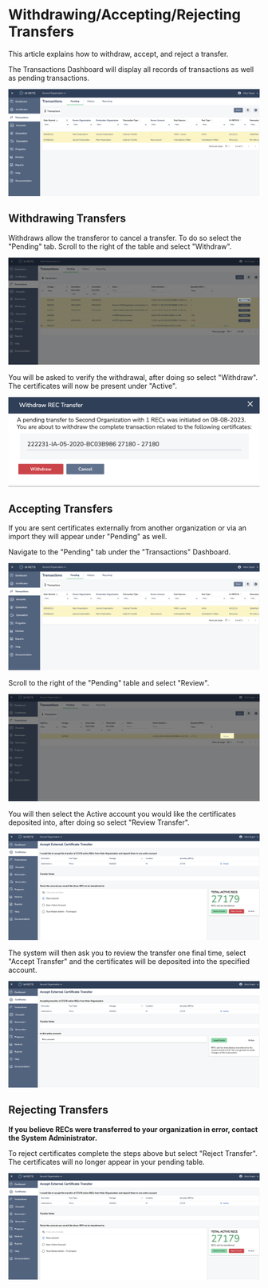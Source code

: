 Withdrawing/Accepting/Rejecting Transfers
=========================================

This article explains how to withdraw, accept, and reject a transfer. 

The Transactions Dashboard will display all records of transactions as well as pending transactions. 

![](https://github.com/markmrets/photos/blob/master/pending%201%20.png?raw=true)

## Withdrawing Transfers

Withdraws allow the transferor to cancel a transfer. To do so select the "Pending" tab. Scroll to the right of the table and select "Withdraw".

![](https://github.com/markmrets/photos/blob/master/pending%202.png?raw=true)

You will be asked to verify the withdrawal, after doing so select "Withdraw". The certificates will now be present under "Active". 

![](https://github.com/markmrets/photos/blob/master/pending%203.png?raw=true)


## Accepting Transfers

If you are sent certificates externally from another organization or via an import they will appear under "Pending" as well. 

Navigate to the "Pending" tab under the "Transactions" Dashboard. 

![](https://github.com/markmrets/photos/blob/master/pending%201%20.png?raw=true)

Scroll to the right of the "Pending" table and select "Review". 

![](https://github.com/markmrets/photos/blob/master/pending%204%20.png?raw=true)

You will then select the Active account you would like the certificates deposited into, after doing so select "Review Transfer".

![](https://github.com/markmrets/photos/blob/master/pending%205.png?raw=true)

The system will then ask you to review the transfer one final time, select "Accept Transfer" and the certificates will be deposited into the specified account. 

![](https://github.com/markmrets/photos/blob/master/pending%206.png?raw=true)

## Rejecting Transfers

**If you believe RECs were transferred to your organization in error, contact the System Administrator.**

To reject certificates complete the steps above but select "Reject Transfer". The certificates will no longer appear in your pending table. 

![](https://github.com/markmrets/photos/blob/master/pending%205.png?raw=true)

